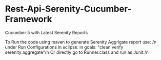 # Rest-Api-Serenity-Cucumber-Framework
Cucumber 5 with Latest Serenity Reports 


To Run the code using maven to generate Serenity Aggrigate report use: /n
  under Run Configurations in eclipse: in goals: "clean verify serenity:aggregate"/n
Or directly go to Runner.class and run as Junit./n
